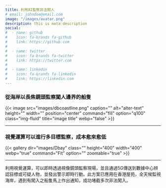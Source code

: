 ```yaml
---
title: 利用AI監察非法闖人
# email: johndoe@email.com
image: "/images/avatar.png"
description: this is meta description
social:
#  - name: github
#    icon: fa-brands fa-github
#    link: https://github.com
#
#  - name: twitter
#    icon: fa-brands fa-twitter
#    link: https://twitter.com
#
#  - name: linkedin
#    icon: fa-brands fa-linkedin
#    link: https://linkedin.com
---
```

### 從海岸以長焦鏡頭監察闖人邊界的船隻

{{< image src="images/dbcoastline.png" caption="" alt="alter-text" height="" width="" position="center" command="fill" option="q100" class="img-fluid" title="image title"  webp="false" >}}

<hr>

### 視覺運算可以進行多目標監察，成本愈來愈低

{{< gallery dir="images/Dbay" class="" height="400" width="400" webp="true" command="Fit" option="" zoomable="true" >}}

<hr>
利用視覺運算，可以即時透過視像鏡頭監察現場，並且通過5G傳送到數據中心辨認目標或可疑人物，並發出警示即時行動。此方案已應用在香港屋苑，全天候監視海岸，遇到有闖入之船隻馬上作出通知，成功堵截多次非法闖入。